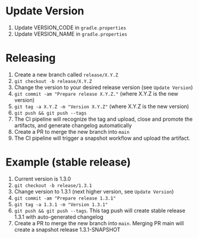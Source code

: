 Update Version
=========
1. Update VERSION_CODE in `gradle.properties`
2. Update VERSION_NAME in `gradle.properties`

Releasing
=========

1. Create a new branch called `release/X.Y.Z`
2. `git checkout -b release/X.Y.Z`
3. Change the version to your desired release version (see `Update Version`)
4. `git commit -am "Prepare release X.Y.Z."` (where X.Y.Z is the new version)
5. `git tag -a X.Y.Z -m "Version X.Y.Z"` (where X.Y.Z is the new version)
6. `git push && git push --tags`
7. The CI pipeline will recognize the tag and upload, close and promote the artifacts, and generate changelog automatically
8. Create a PR to merge the new branch into `main`
9. The CI pipeline will trigger a snapshot workflow and upload the artifact.

Example (stable release)
========
1. Current version is 1.3.0
2. `git checkout -b release/1.3.1`
3. Change version to 1.3.1 (next higher version, see `Update Version`)
4. `git commit -am "Prepare release 1.3.1"`
5. `git tag -a 1.3.1 -m "Version 1.3.1"`
6. `git push && git push --tags`. This tag push will create stable release 1.3.1 with auto-generated changelog
8. Create a PR to merge the new branch into `main`. Merging PR main will create a snapshot release 1.3.1-SNAPSHOT